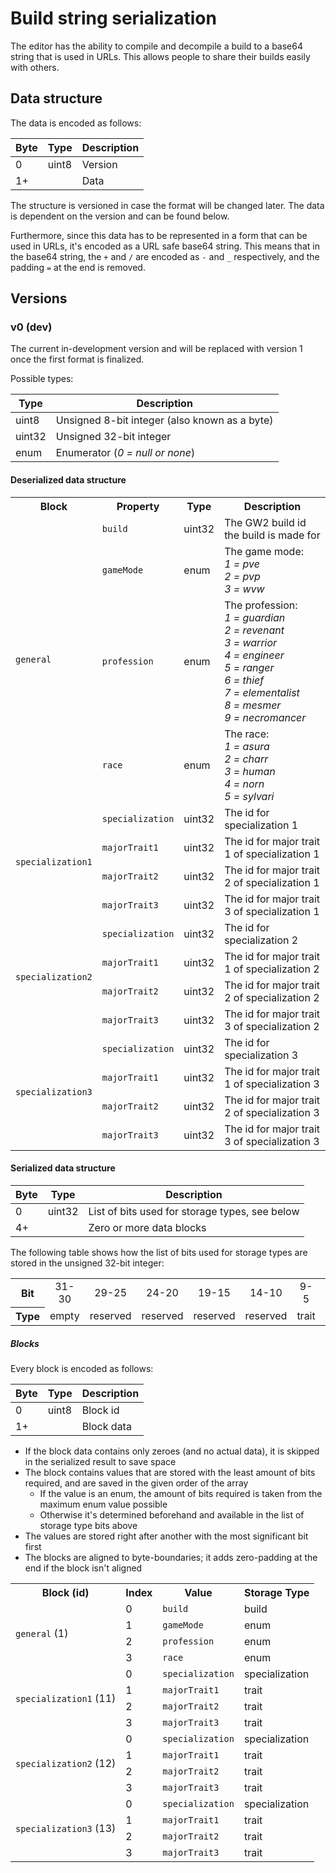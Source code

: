 # Build string serialization
The editor has the ability to compile and decompile a build to a base64 string that is used in URLs.
This allows people to share their builds easily with others.

## Data structure
The data is encoded as follows:

 Byte | Type  | Description
------|-------|-------------
 0    | uint8 | Version
 1+   |       | Data

The structure is versioned in case the format will be changed later.
The data is dependent on the version and can be found below.

Furthermore, since this data has to be represented in a form that can be used in URLs, it's encoded as a URL safe base64 string.
This means that in the base64 string, the `+` and `/` are encoded as `-` and `_` respectively, and the padding `=` at the end is removed.


## Versions
### v0 (dev)
The current in-development version and will be replaced with version 1 once the first format is finalized.

Possible types:

 Type   | Description
--------|-------------
 uint8  | Unsigned 8-bit integer (also known as a byte)
 uint32 | Unsigned 32-bit integer
 enum   | Enumerator (*0 = null or none*)

#### Deserialized data structure
<table>
    <tr>
        <th>Block</th>
        <th>Property</th>
        <th>Type</th>
        <th>Description</th>
    </tr>
    <tr>
        <td rowspan="4"><code>general</code></td>
        <td><code>build</code></td>
        <td>uint32</td>
        <td>The GW2 build id the build is made for</td>
    </tr>
    <tr>
        <td><code>gameMode</code></td>
        <td>enum</td>
        <td>
            The game mode:<br>
            <em>1 = pve</em><br>
            <em>2 = pvp</em><br>
            <em>3 = wvw</em>
        </td>
    </tr>
    <tr>
        <td><code>profession</code></td>
        <td>enum</td>
        <td>
            The profession:<br>
            <em>1 = guardian</em><br>
            <em>2 = revenant</em><br>
            <em>3 = warrior</em><br>
            <em>4 = engineer</em><br>
            <em>5 = ranger</em><br>
            <em>6 = thief</em><br>
            <em>7 = elementalist</em><br>
            <em>8 = mesmer</em><br>
            <em>9 = necromancer</em>
        </td>
    </tr>
    <tr>
        <td><code>race</code></td>
        <td>enum</td>
        <td>
            The race:<br>
            <em>1 = asura</em><br>
            <em>2 = charr</em><br>
            <em>3 = human</em><br>
            <em>4 = norn</em><br>
            <em>5 = sylvari</em>
        </td>
    </tr>
    <tr>
        <td rowspan="4"><code>specialization1</code></td>
        <td><code>specialization</code></td>
        <td>uint32</td>
        <td>The id for specialization 1</td>
    </tr>
    <tr>
        <td><code>majorTrait1</code></td>
        <td>uint32</td>
        <td>The id for major trait 1 of specialization 1</td>
    </tr>
    <tr>
        <td><code>majorTrait2</code></td>
        <td>uint32</td>
        <td>The id for major trait 2 of specialization 1</td>
    </tr>
    <tr>
        <td><code>majorTrait3</code></td>
        <td>uint32</td>
        <td>The id for major trait 3 of specialization 1</td>
    </tr>
    <tr>
        <td rowspan="4"><code>specialization2</code></td>
        <td><code>specialization</code></td>
        <td>uint32</td>
        <td>The id for specialization 2</td>
    </tr>
    <tr>
        <td><code>majorTrait1</code></td>
        <td>uint32</td>
        <td>The id for major trait 1 of specialization 2</td>
    </tr>
    <tr>
        <td><code>majorTrait2</code></td>
        <td>uint32</td>
        <td>The id for major trait 2 of specialization 2</td>
    </tr>
    <tr>
        <td><code>majorTrait3</code></td>
        <td>uint32</td>
        <td>The id for major trait 3 of specialization 2</td>
    </tr>
    <tr>
        <td rowspan="4"><code>specialization3</code></td>
        <td><code>specialization</code></td>
        <td>uint32</td>
        <td>The id for specialization 3</td>
    </tr>
    <tr>
        <td><code>majorTrait1</code></td>
        <td>uint32</td>
        <td>The id for major trait 1 of specialization 3</td>
    </tr>
    <tr>
        <td><code>majorTrait2</code></td>
        <td>uint32</td>
        <td>The id for major trait 2 of specialization 3</td>
    </tr>
    <tr>
        <td><code>majorTrait3</code></td>
        <td>uint32</td>
        <td>The id for major trait 3 of specialization 3</td>
    </tr>
</table>

#### Serialized data structure
 Byte | Type   | Description
------|--------|-------------
 0    | uint32 | List of bits used for storage types, see below  
 4+   |        | Zero or more data blocks

The following table shows how the list of bits used for storage types are stored in the unsigned 32-bit integer: 
<table>
    <tr>
        <th>Bit</th>
        <td align="center">31-30</th>
        <td align="center">29-25</td>
        <td align="center">24-20</td>
        <td align="center">19-15</td>
        <td align="center">14-10</td>
        <td align="center">9-5</td>
        <td align="center">4-0</td>
    </tr>
    <tr>
        <th>Type</th>
        <td>empty</td>
        <td>reserved</td>
        <td>reserved</td>
        <td>reserved</td>
        <td>reserved</td>
        <td>trait</td>
        <td>specialization</td>
    </tr>
</table>

##### Blocks
Every block is encoded as follows:

 Byte | Type  | Description
------|-------|-------------
 0    | uint8 | Block id
 1+   |       | Block data

- If the block data contains only zeroes (and no actual data), it is skipped in the serialized result to save space
- The block contains values that are stored with the least amount of bits required, and are saved in the given order of the array
  - If the value is an enum, the amount of bits required is taken from the maximum enum value possible
  - Otherwise it's determined beforehand and available in the list of storage type bits above
- The values are stored right after another with the most significant bit first
- The blocks are aligned to byte-boundaries; it adds zero-padding at the end if the block isn't aligned

<table>
    <tr>
        <th>Block (id)</th>
        <th>Index</th>
        <th>Value</th>
        <th>Storage Type</th>
    </tr>
    <tr>
        <td rowspan="4"><code>general</code> (1)</td>
        <td>0</td>
        <td><code>build</code></td>
        <td>build</td>
    </tr>
    <tr>
        <td>1</td>
        <td><code>gameMode</code></td>
        <td>enum</td>
    </tr>
    <tr>
        <td>2</td>
        <td><code>profession</code></td>
        <td>enum</td>
    </tr>
    <tr>
        <td>3</td>
        <td><code>race</code></td>
        <td>enum</td>
    </tr>
    <tr>
        <td rowspan="4"><code>specialization1</code> (11)</td>
        <td>0</td>
        <td><code>specialization</code></td>
        <td>specialization</td>
    </tr>
    <tr>
        <td>1</td>
        <td><code>majorTrait1</code></td>
        <td>trait</td>
    </tr>
    <tr>
        <td>2</td>
        <td><code>majorTrait2</code></td>
        <td>trait</td>
    </tr>
    <tr>
        <td>3</td>
        <td><code>majorTrait3</code></td>
        <td>trait</td>
    </tr>
    <tr>
        <td rowspan="4"><code>specialization2</code> (12)</td>
        <td>0</td>
        <td><code>specialization</code></td>
        <td>specialization</td>
    </tr>
    <tr>
        <td>1</td>
        <td><code>majorTrait1</code></td>
        <td>trait</td>
    </tr>
    <tr>
        <td>2</td>
        <td><code>majorTrait2</code></td>
        <td>trait</td>
    </tr>
    <tr>
        <td>3</td>
        <td><code>majorTrait3</code></td>
        <td>trait</td>
    </tr>
    <tr>
        <td rowspan="4"><code>specialization3</code> (13)</td>
        <td>0</td>
        <td><code>specialization</code></td>
        <td>specialization</td>
    </tr>
    <tr>
        <td>1</td>
        <td><code>majorTrait1</code></td>
        <td>trait</td>
    </tr>
    <tr>
        <td>2</td>
        <td><code>majorTrait2</code></td>
        <td>trait</td>
    </tr>
    <tr>
        <td>3</td>
        <td><code>majorTrait3</code></td>
        <td>trait</td>
    </tr>
</table>

